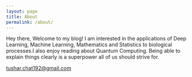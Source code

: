```yaml
---
layout: page
title: About
permalink: /about/
---
```


Hey there, Welcome to my blog! I am interested in the applications of Deep Learning, Machine Learning, Mathematics and Statistics to biological processes.I also enjoy reading about Quantum Computing. Being able to explain things clearly is a superpower all of us should strive for.

[tushar.chat192@gmail.com](mailto:tushar.chat192@gmail.com)
